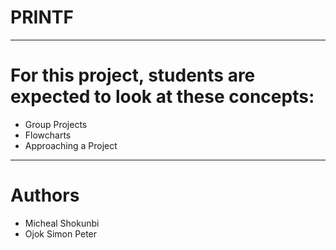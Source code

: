# PRINTF

<hr>

# For this project, students are expected to look at these concepts:

* Group Projects
* Flowcharts
* Approaching a Project

<hr>

# Authors

* Micheal Shokunbi
* Ojok Simon Peter
